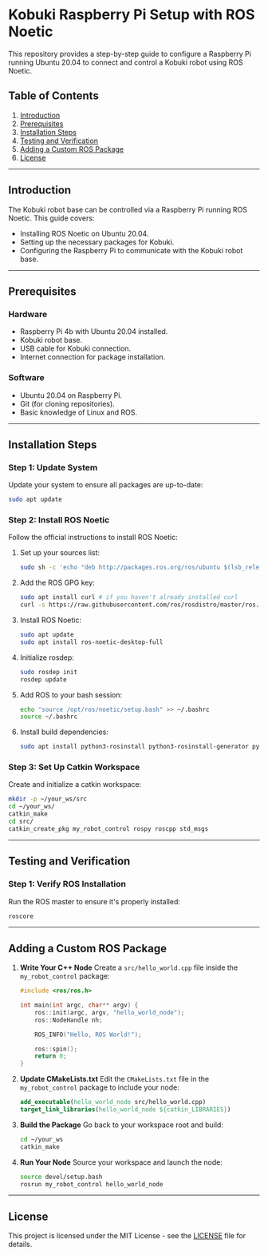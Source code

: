 # Kobuki Raspberry Pi Setup with ROS Noetic

This repository provides a step-by-step guide to configure a Raspberry Pi running Ubuntu 20.04 to connect and control a Kobuki robot using ROS Noetic.

## Table of Contents
1. [Introduction](#introduction)
2. [Prerequisites](#prerequisites)
3. [Installation Steps](#installation-steps)
4. [Testing and Verification](#testing-and-verification)
5. [Adding a Custom ROS Package](#adding-a-custom-ros-package)
6. [License](#license)

---

## Introduction

The Kobuki robot base can be controlled via a Raspberry Pi running ROS Noetic. This guide covers:
- Installing ROS Noetic on Ubuntu 20.04.
- Setting up the necessary packages for Kobuki.
- Configuring the Raspberry Pi to communicate with the Kobuki robot base.

---

## Prerequisites

### Hardware
- Raspberry Pi 4b with Ubuntu 20.04 installed.
- Kobuki robot base.
- USB cable for Kobuki connection.
- Internet connection for package installation.

### Software
- Ubuntu 20.04 on Raspberry Pi.
- Git (for cloning repositories).
- Basic knowledge of Linux and ROS.

---

## Installation Steps

### Step 1: Update System
Update your system to ensure all packages are up-to-date:
```bash
sudo apt update
```

### Step 2: Install ROS Noetic
Follow the official instructions to install ROS Noetic:
1. Set up your sources list:
   ```bash
   sudo sh -c 'echo "deb http://packages.ros.org/ros/ubuntu $(lsb_release -sc) main" > /etc/apt/sources.list.d/ros-latest.list'
   ```

2. Add the ROS GPG key:
   ```bash
   sudo apt install curl # if you haven't already installed curl
   curl -s https://raw.githubusercontent.com/ros/rosdistro/master/ros.asc | sudo apt-key add -
   ```

3. Install ROS Noetic:
   ```bash
   sudo apt update
   sudo apt install ros-noetic-desktop-full
   ```

4. Initialize rosdep:
   ```bash
   sudo rosdep init
   rosdep update
   ```

5. Add ROS to your bash session:
   ```bash
   echo "source /opt/ros/noetic/setup.bash" >> ~/.bashrc
   source ~/.bashrc
   ```

6. Install build dependencies:
   ```bash
   sudo apt install python3-rosinstall python3-rosinstall-generator python3-wstool build-essential
   ```

### Step 3: Set Up Catkin Workspace
Create and initialize a catkin workspace:
```bash
mkdir -p ~/your_ws/src
cd ~/your_ws/
catkin_make
cd src/
catkin_create_pkg my_robot_control rospy roscpp std_msgs
```

---

## Testing and Verification

### Step 1: Verify ROS Installation
Run the ROS master to ensure it's properly installed:
```bash
roscore
```

---

## Adding a Custom ROS Package

1. **Write Your C++ Node**
   Create a `src/hello_world.cpp` file inside the `my_robot_control` package:
   ```cpp
   #include <ros/ros.h>

   int main(int argc, char** argv) {
       ros::init(argc, argv, "hello_world_node");
       ros::NodeHandle nh;

       ROS_INFO("Hello, ROS World!");

       ros::spin();
       return 0;
   }
   ```

2. **Update CMakeLists.txt**
   Edit the `CMakeLists.txt` file in the `my_robot_control` package to include your node:
   ```cmake
   add_executable(hello_world_node src/hello_world.cpp)
   target_link_libraries(hello_world_node ${catkin_LIBRARIES})
   ```

3. **Build the Package**
   Go back to your workspace root and build:
   ```bash
   cd ~/your_ws
   catkin_make
   ```

4. **Run Your Node**
   Source your workspace and launch the node:
   ```bash
   source devel/setup.bash
   rosrun my_robot_control hello_world_node
   ```

---

## License

This project is licensed under the MIT License - see the [LICENSE](LICENSE) file for details.
